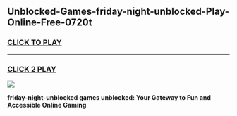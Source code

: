 
## Unblocked-Games-friday-night-unblocked-Play-Online-Free-0720t
<h3>
<a href="https://premium76.site?title=friday-night-unblocked&ref=26A">CLICK TO PLAY</a></h3>
<hr>

<h3>
<a href="https://premium76.site?title=friday-night-unblocked&ref=26A">CLICK 2 PLAY</a>
  
</h3>

<a href="https://premium76.site?title=friday-night-unblocked&ref=26A"><img src="https://clearcache.store/games.png"></a>


**friday-night-unblocked games unblocked: Your Gateway to Fun and Accessible Online Gaming**
